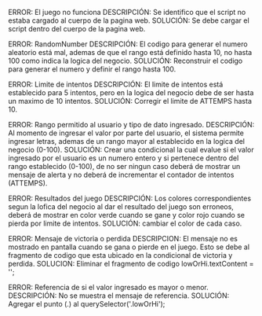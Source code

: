 ERROR: El juego no funciona
DESCRIPCIÓN: Se identifico que el script no estaba cargado al cuerpo de la pagina web. 
SOLUCIÓN: Se debe cargar el script dentro del cuerpo de la pagina web.

ERROR: RandomNumber
DESCRIPCIÓN: El codigo para generar el numero aleatorio está mal, ademas de que el rango está definido hasta 10, no hasta 100 como indica la logica del negocio. 
SOLUCIÓN: Reconstruir el codigo para generar el numero y definir el rango hasta 100.

ERROR: Limite de intentos
DESCRIPCIÓN: El limite de intentos está establecido para 5 intentos, pero en la logica del negocio debe de ser hasta un maximo de 10 intentos.
SOLUCIÓN: Corregir el limite de ATTEMPS hasta 10.

ERROR: Rango permitido al usuario y tipo de dato ingresado.
DESCRIPCIÓN: Al momento de ingresar el valor por parte del usuario, el sistema permite ingresar letras, ademas de un rango mayor al establecido en la logica del negocio (0-100).
SOLUCIÓN: Crear una condicional la cual evalue si el valor ingresado por el usuario es un numero entero y si pertenece dentro del rango establecido (0-100), de no ser ningun caso deberá de mostrar un mensaje de alerta y no deberá de incrementar el contador de intentos (ATTEMPS).

ERROR: Resultados del juego
DESCRIPCIÓN: Los colores correspondientes segun la lofica del negocio al dar el resultado del juego son erroneos, deberá de mostrar en color verde cuando se gane y color rojo cuando se pierda por limite de intentos.
SOLUCIÓN: cambiar el color de cada caso.

ERROR: Mensaje de victoria o perdida
DESCRIPCION: El mensaje no es mostrado en pantalla cuando se gana o pierde en el juego. Esto se debe al fragmento de codigo que esta ubicado en la condicional de victoria y perdida.
SOLUCION: Eliminar el fragmento de codigo lowOrHi.textContent = '';

ERROR: Referencia de si el valor ingresado es mayor o menor.
DESCRIPCIÓN: No se muestra el mensaje de referencia.
SOLUCIÓN: Agregar el punto (.) al querySelector('.lowOrHi');